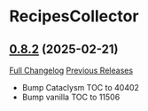 # RecipesCollector

## [0.8.2](https://github.com/ZergRael/RecipesCollector/tree/0.8.2) (2025-02-21)
[Full Changelog](https://github.com/ZergRael/RecipesCollector/compare/0.8.1...0.8.2) [Previous Releases](https://github.com/ZergRael/RecipesCollector/releases)

- Bump Cataclysm TOC to 40402  
- Bump vanilla TOC to 11506  
